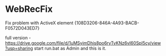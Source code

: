 # WebRecFix
Fix problem with ActiveX element {108D3206-846A-4A93-BACB-F0572D043ED7}

full version - https://drive.google.com/file/d/1uMSyimDhis8po6ryTvKNz6vI60SpI5cy/view?usp=sharing
start run.bat as Admin and this is it.
